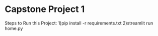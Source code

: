 # Capstone Project 1

Steps to Run this Project:
1)pip install -r requirements.txt
2)streamlit run home.py
